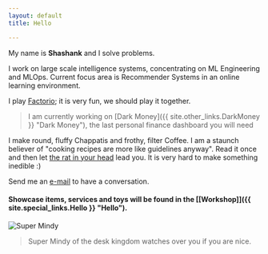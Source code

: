 ```yaml
---
layout: default
title: Hello

---
```


My name is **Shashank** and I solve problems.

<!-- <img src="images/about.jpg" alt="knhash" class="nav-image"/> -->

I work on large scale intelligence systems, concentrating on ML Engineering and MLOps. Current focus area is Recommender Systems in an online learning environment.

I play [Factorio](https://www.factorio.com); it is very fun, we should play it together. 

> I am currently working on [Dark Money]({{ site.other_links.DarkMoney }} "Dark Money"), the last personal finance dashboard you will need

I make round, fluffy Chappatis and frothy, filter Coffee. I am a staunch believer of "cooking recipes are more like guidelines anyway". Read it once and then let [the rat in your head](https://en.wikipedia.org/wiki/Ratatouille_(film)) lead you. It is very hard to make something inedible :)

Send me an [e-mail](mailto:mail@knhash.in) to have a conversation.

#### Showcase items, services and toys will be found in the [\[Workshop\]]({{ site.special_links.Hello }} "Hello"). 


![Super Mindy]({{site.baseurl}}/media/SuperMindy.jpg)
> Super Mindy of the desk kingdom watches over you if you are nice.

